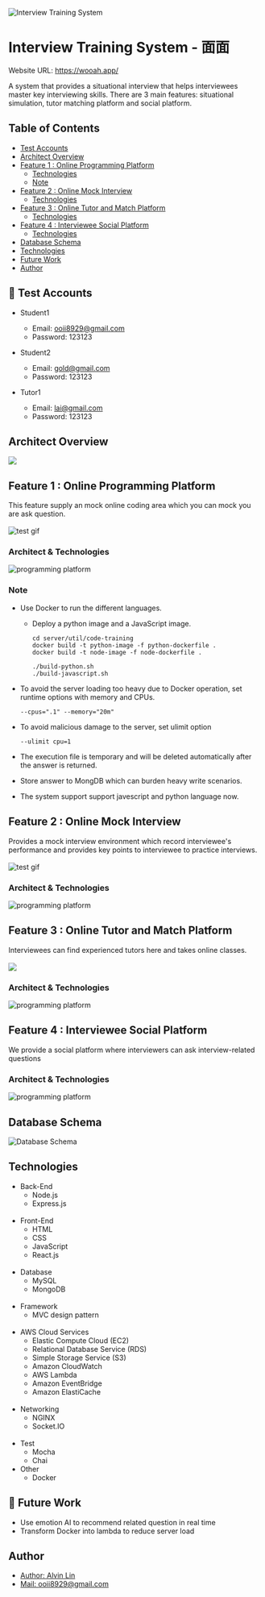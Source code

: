 ![Interview Training System](https://imgur.com/VQs7ffO.jpg)


# Interview Training System - 面面
Website URL: https://wooah.app/

A system that provides a situational interview that helps interviewees master key interviewing skills. 
There are 3 main features: situational simulation, tutor matching platform and social platform.

## Table of Contents


- [Test Accounts](#test-accounts)
- [Architect Overview](#architect-overview)
- [Feature 1 : Online Programming Platform](#user-content-feature-1--online-programming-platform)
  - [Technologies](#technologies)
  - [Note](#note)
- [Feature 2 : Online Mock Interview](#user-content-feature-2--online-mock-interview)
  - [Technologies](#user-content-technologies-1)
- [Feature 3 : Online Tutor and Match Platform](#user-content-feature-3--online-tutor-and-match-platform)
  - [Technologies](#user-content-technologies-2)
- [Feature 4 : Interviewee Social Platform](#user-content-feature-4--interviewee-social-platform)
  - [Technologies](#user-content-technologies-3)
- [Database Schema](#database-schema)
- [Technologies](#user-content-technologies-4)
- [Future Work](#future-work)
- [Author](#author)


## 🚀 Test Accounts
- Student1
    - Email: ooii8929@gmail.com
    - Password: 123123

- Student2
    - Email: gold@gmail.com
    - Password: 123123

- Tutor1
    - Email: lai@gmail.com
    - Password: 123123

## Architect Overview
![](https://imgur.com/dk8Yvwu.jpg)

## Feature 1 : Online Programming Platform
This feature supply an mock online coding area which you can mock you are ask question.   
    <br />
![test gif](https://imgur.com/I2hMPqU.gif)

### Architect & Technologies
![programming platform](https://imgur.com/sRHSjhz.jpg)

### Note
- Use Docker to run the different languages.
  - Deploy a python image and a JavaScript image.
    ```
    cd server/util/code-training
    docker build -t python-image -f python-dockerfile .
    docker build -t node-image -f node-dockerfile .
    ```

    ```
    ./build-python.sh
    ./build-javascript.sh
    ```

- To avoid the server loading too heavy due to Docker operation, set runtime options with memory and CPUs.
    ```
    --cpus=".1" --memory="20m"
    ```

- To avoid malicious damage to the server, set ulimit option
    ```
    --ulimit cpu=1
    ```

- The execution file is temporary and will be deleted automatically after the answer is returned.

- Store answer to MongDB which can burden heavy write scenarios.

- The system support support javescript and python language now.

## Feature 2 : Online Mock Interview
Provides a mock interview environment which record interviewee's performance and provides key points to interviewee to practice interviews.  
    <br />
![test gif](https://imgur.com/LljUi6R.gif)

### Architect & Technologies
![programming platform](https://imgur.com/RfsF4Zb.jpg)

## Feature 3 : Online Tutor and Match Platform
Interviewees can find experienced tutors here and takes online classes.  
    <br />
![](https://i.imgur.com/T52c3NX.gif)

### Architect & Technologies
![programming platform](https://imgur.com/nxRloD8.jpg)


## Feature 4 : Interviewee Social Platform
We provide a social platform where interviewers can ask interview-related questions

### Architect & Technologies
![programming platform](https://imgur.com/tH8MK5d.jpg)


## Database Schema
![Database Schema](https://imgur.com/OlGVdzF.png)

## Technologies

- Back-End
    - Node.js
    - Express.js  
    <br />
- Front-End
    - HTML
    - CSS
    - JavaScript
    - React.js  
    <br />
- Database
    - MySQL
    - MongoDB  
    <br />
- Framework
    - MVC design pattern  
    <br />
- AWS Cloud Services
    - Elastic Compute Cloud (EC2)
    - Relational Database Service (RDS)
    - Simple Storage Service (S3)
    - Amazon CloudWatch
    - AWS Lambda
    - Amazon EventBridge
    - Amazon ElastiCache
    <br />
- Networking
    - NGINX
    - Socket.IO  
    <br />
- Test
    - Mocha
    - Chai
- Other
    - Docker



## 🚀 Future Work

- Use emotion AI to recommend related question in real time
- Transform Docker into lambda to reduce server load



## Author

- [Author: Alvin Lin](https://www.linkedin.com/in/alvin331/)
- [Mail: ooii8929@gmail.com](mailto:ooii8929@gmail.com)
